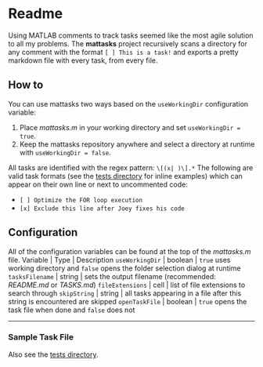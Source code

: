 # Readme
Using MATLAB comments to track tasks seemed like the most agile solution to all my problems. The **mattasks** project recursively scans a directory for any comment with the format `[ ] This is a task!` and exports a pretty markdown file with every task, from every file.

## How to
You can use mattasks two ways based on the `useWorkingDir` configuration variable:
1. Place *mattasks.m* in your working directory and set `useWorkingDir = true`.
2. Keep the mattasks repository anywhere and select a directory at runtime with `useWorkingDir = false`.

All tasks are identified with the regex pattern: `\[(x| )\].*` The following are valid task formats (see the [tests directory](/tests) for inline examples) which can appear on their own line or next to uncommented code:
* `[ ] Optimize the FOR loop execution`
* `[x] Exclude this line after Joey fixes his code`

## Configuration
All of the configuration variables can be found at the top of the *mattasks.m* file.
Variable | Type | Description
`useWorkingDir` | boolean | `true` uses working directory and `false` opens the folder selection dialog at runtime
`tasksFilename` | string | sets the output filename (recommended: *README.md* or *TASKS.md*)
`fileExtensions` | cell | list of file extensions to search through
`skipString` | string | all tasks appearing in a file after this string is encountered are skipped
`openTaskFile` | boolean | `true` opens the task file when done and `false` does not

--- 
### Sample Task File
Also see the [tests directory](/tests).